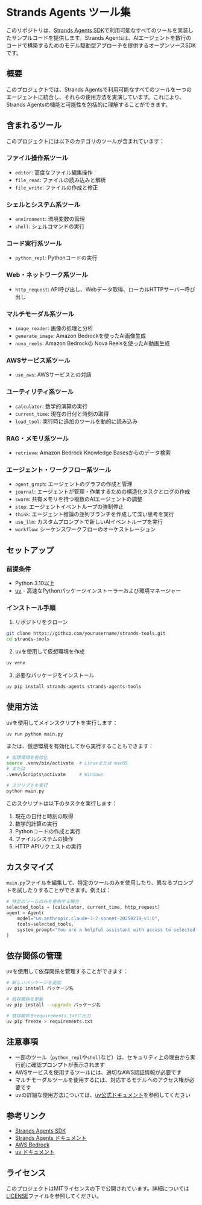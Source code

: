 # Strands Agents ツール集

このリポジトリは、[Strands Agents SDK](https://github.com/strands-agents/sdk-python)で利用可能なすべてのツールを実装したサンプルコードを提供します。Strands Agentsは、AIエージェントを数行のコードで構築するためのモデル駆動型アプローチを提供するオープンソースSDKです。

## 概要

このプロジェクトでは、Strands Agentsで利用可能なすべてのツールを一つのエージェントに統合し、それらの使用方法を実演しています。これにより、Strands Agentsの機能と可能性を包括的に理解することができます。

## 含まれるツール

このプロジェクトには以下のカテゴリのツールが含まれています：

### ファイル操作系ツール
- `editor`: 高度なファイル編集操作
- `file_read`: ファイルの読み込みと解析
- `file_write`: ファイルの作成と修正

### シェルとシステム系ツール
- `environment`: 環境変数の管理
- `shell`: シェルコマンドの実行

### コード実行系ツール
- `python_repl`: Pythonコードの実行

### Web・ネットワーク系ツール
- `http_request`: API呼び出し、Webデータ取得、ローカルHTTPサーバー呼び出し

### マルチモーダル系ツール
- `image_reader`: 画像の処理と分析
- `generate_image`: Amazon Bedrockを使ったAI画像生成
- `nova_reels`: Amazon Bedrockの Nova Reelsを使ったAI動画生成

### AWSサービス系ツール
- `use_aws`: AWSサービスとの対話

### ユーティリティ系ツール
- `calculator`: 数学的演算の実行
- `current_time`: 現在の日付と時刻の取得
- `load_tool`: 実行時に追加のツールを動的に読み込み

### RAG・メモリ系ツール
- `retrieve`: Amazon Bedrock Knowledge Basesからのデータ検索

### エージェント・ワークフロー系ツール
- `agent_graph`: エージェントのグラフの作成と管理
- `journal`: エージェントが管理・作業するための構造化タスクとログの作成
- `swarm`: 共有メモリを持つ複数のAIエージェントの調整
- `stop`: エージェントイベントループの強制停止
- `think`: エージェント推論の並列ブランチを作成して深い思考を実行
- `use_llm`: カスタムプロンプトで新しいAIイベントループを実行
- `workflow`: シーケンスワークフローのオーケストレーション

## セットアップ

### 前提条件
- Python 3.10以上
- [uv](https://github.com/astral-sh/uv) - 高速なPythonパッケージインストーラーおよび環境マネージャー

### インストール手順

1. リポジトリをクローン
```bash
git clone https://github.com/yourusername/strands-tools.git
cd strands-tools
```

2. uvを使用して仮想環境を作成
```bash
uv venv
```

3. 必要なパッケージをインストール
```bash
uv pip install strands-agents strands-agents-tools
```

## 使用方法

uvを使用してメインスクリプトを実行します：

```bash
uv run python main.py
```

または、仮想環境を有効化してから実行することもできます：

```bash
# 仮想環境を有効化
source .venv/bin/activate  # Linuxまたは macOS
# または
.venv\Scripts\activate     # Windows

# スクリプトを実行
python main.py
```

このスクリプトは以下のタスクを実行します：
1. 現在の日付と時刻の取得
2. 数学的計算の実行
3. Pythonコードの作成と実行
4. ファイルシステムの操作
5. HTTP APIリクエストの実行

## カスタマイズ

`main.py`ファイルを編集して、特定のツールのみを使用したり、異なるプロンプトを試したりすることができます。例えば：

```python
# 特定のツールのみを使用する場合
selected_tools = [calculator, current_time, http_request]
agent = Agent(
    model="us.anthropic.claude-3-7-sonnet-20250219-v1:0",
    tools=selected_tools,
    system_prompt="You are a helpful assistant with access to selected tools."
)
```

## 依存関係の管理

uvを使用して依存関係を管理することができます：

```bash
# 新しいパッケージを追加
uv pip install パッケージ名

# 依存関係を更新
uv pip install --upgrade パッケージ名

# 依存関係をrequirements.txtに出力
uv pip freeze > requirements.txt
```

## 注意事項

- 一部のツール（`python_repl`や`shell`など）は、セキュリティ上の理由から実行前に確認プロンプトが表示されます
- AWSサービスを使用するツールには、適切なAWS認証情報が必要です
- マルチモーダルツールを使用するには、対応するモデルへのアクセス権が必要です
- uvの詳細な使用方法については、[uv公式ドキュメント](https://github.com/astral-sh/uv)を参照してください

## 参考リンク

- [Strands Agents SDK](https://github.com/strands-agents/sdk-python)
- [Strands Agents ドキュメント](https://strandsagents.com/)
- [AWS Bedrock](https://aws.amazon.com/bedrock/)
- [uv ドキュメント](https://github.com/astral-sh/uv)

## ライセンス

このプロジェクトはMITライセンスの下で公開されています。詳細については[LICENSE](LICENSE)ファイルを参照してください。
